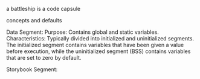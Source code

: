 a battleship is a code capsule

concepts and defaults 

Data Segment:
Purpose: Contains global and static variables.
Characteristics: Typically divided into initialized and uninitialized segments. The initialized segment contains variables that have been given a value before execution, while the uninitialized segment (BSS) contains variables that are set to zero by default.

Storybook Segment:
